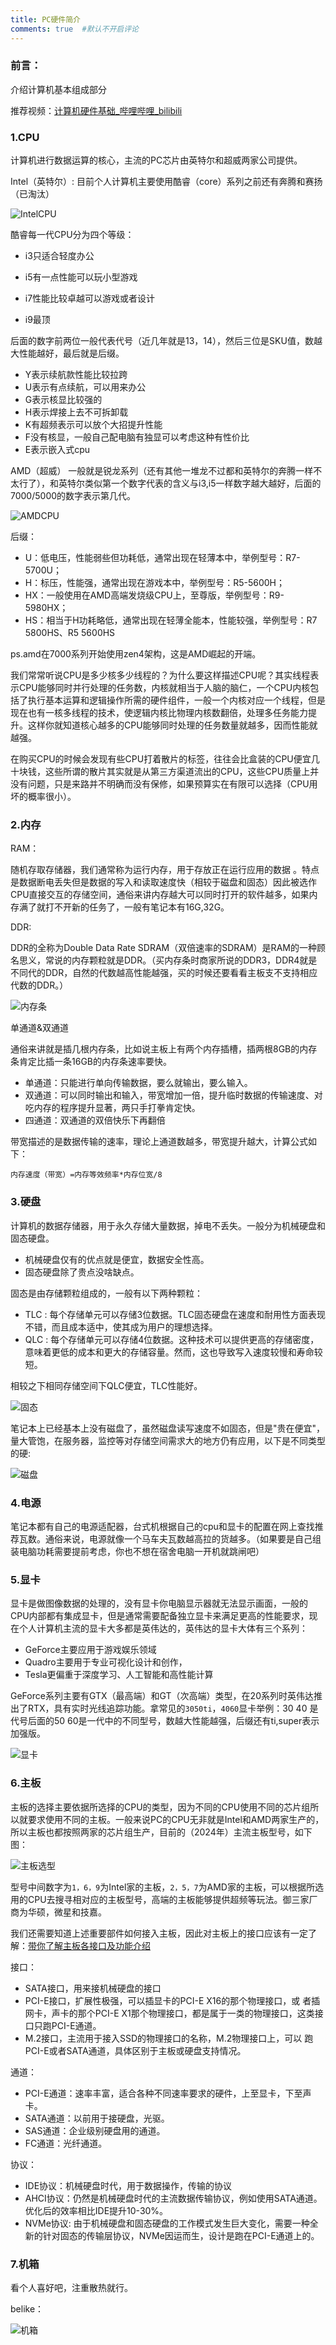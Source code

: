 ```yaml
---
title: PC硬件简介
comments: true  #默认不开启评论
---
```


### 前言：

介绍计算机基本组成部分

推荐视频：[计算机硬件基础_哔哩哔哩_bilibili](https://www.bilibili.com/video/BV1TL4y1N7ZM/?spm_id_from=333.999.0.0&vd_source=6bb92a819dfdcd7bd3bc4e88195b918d)

### 1.CPU

计算机进行数据运算的核心，主流的PC芯片由英特尔和超威两家公司提供。

Intel（英特尔）:
	目前个人计算机主要使用酷睿（core）系列之前还有奔腾和赛扬（已淘汰）

![IntelCPU](./Picture/IntelCPU.jpg)

酷睿每一代CPU分为四个等级：

-  i3只适合轻度办公

-  i5有一点性能可以玩小型游戏
-  i7性能比较卓越可以游戏或者设计
-  i9最顶

后面的数字前两位一般代表代号（近几年就是13，14），然后三位是SKU值，数越大性能越好，最后就是后缀。

- Y表示续航款性能比较拉跨
- U表示有点续航，可以用来办公
- G表示核显比较强的
- H表示焊接上去不可拆卸载
- K有超频表示可以放个大招提升性能
- F没有核显，一般自己配电脑有独显可以考虑这种有性价比
- E表示嵌入式cpu

AMD（超威）
一般就是锐龙系列（还有其他一堆龙不过都和英特尔的奔腾一样不太行了），和英特尔类似第一个数字代表的含义与i3,i5一样数字越大越好，后面的7000/5000的数字表示第几代。

![AMDCPU](./Picture/AMDCPU.jpg)

后缀：

- U：低电压，性能弱些但功耗低，通常出现在轻薄本中，举例型号：R7-5700U；
- H：标压，性能强，通常出现在游戏本中，举例型号：R5-5600H；
- HX：一般使用在AMD高端发烧级CPU上，至尊版，举例型号：R9-5980HX；
- HS：相当于H功耗略低，通常出现在轻薄全能本，性能较强，举例型号：R7 5800HS、R5 5600HS

ps.amd在7000系列开始使用zen4架构，这是AMD崛起的开端。

我们常常听说CPU是多少核多少线程的？为什么要这样描述CPU呢？其实线程表示CPU能够同时并行处理的任务数，内核就相当于人脑的脑仁，一个CPU内核包括了执行基本运算和逻辑操作所需的硬件组件，一般一个内核对应一个线程，但是现在也有一核多线程的技术，使逻辑内核比物理内核数翻倍，处理多任务能力提升。这样你就知道核心越多的CPU能够同时处理的任务数量就越多，因而性能就越强。

在购买CPU的时候会发现有些CPU打着散片的标签，往往会比盒装的CPU便宜几十块钱，这些所谓的散片其实就是从第三方渠道流出的CPU，这些CPU质量上并没有问题，只是来路并不明确而没有保修，如果预算实在有限可以选择（CPU用坏的概率很小）。

### 2.内存

RAM：

随机存取存储器，我们通常称为运行内存，用于存放正在运行应用的数据 。特点是数据断电丢失但是数据的写入和读取速度快（相较于磁盘和固态）因此被选作CPU直接交互的存储空间，通俗来讲内存越大可以同时打开的软件越多，如果内存满了就打不开新的任务了，一般有笔记本有16G,32G。

DDR:

DDR的全称为Double Data Rate SDRAM（双倍速率的SDRAM）是RAM的一种顾名思义，常说的内存颗粒就是DDR。（买内存条时商家所说的DDR3，DDR4就是不同代的DDR，自然的代数越高性能越强，买的时候还要看看主板支不支持相应代数的DDR。）

![内存条](./Picture/内存条.jpg)

单通道&双通道

通俗来讲就是插几根内存条，比如说主板上有两个内存插槽，插两根8GB的内存条肯定比插一条16GB的内存条速率要快。

- 单通道：只能进行单向传输数据，要么就输出，要么输入。
- 双通道：可以同时输出和输入，带宽增加一倍，提升临时数据的传输速度、对吃内存的程序提升显著，两只手打拳肯定快。
- 四通道：双通道的双倍快乐下再翻倍

带宽描述的是数据传输的速率，理论上通道数越多，带宽提升越大，计算公式如下：

```
内存速度（带宽）=内存等效频率*内存位宽/8
```

### 3.硬盘

计算机的数据存储器，用于永久存储大量数据，掉电不丢失。一般分为机械硬盘和固态硬盘。

- 机械硬盘仅有的优点就是便宜，数据安全性高。
- 固态硬盘除了贵点没啥缺点。

固态是由存储颗粒组成的，一般有以下两种颗粒：

- TLC : 每个存储单元可以存储3位数据。TLC固态硬盘在速度和耐用性方面表现不错，而且成本适中，使其成为用户的理想选择。
- QLC : 每个存储单元可以存储4位数据。这种技术可以提供更高的存储密度，意味着更低的成本和更大的存储容量。然而，这也导致写入速度较慢和寿命较短。

相较之下相同存储空间下QLC便宜，TLC性能好。

![固态](./Picture/固态.jpg)



笔记本上已经基本上没有磁盘了，虽然磁盘读写速度不如固态，但是"贵在便宜"，量大管饱，在服务器，监控等对存储空间需求大的地方仍有应用，以下是不同类型的硬:

![磁盘](./Picture/磁盘.png)



### 4.电源

笔记本都有自己的电源适配器，台式机根据自己的cpu和显卡的配置在网上查找推荐瓦数。通俗来说，电源就像一个马车夫瓦数越高拉的货越多。（如果要是自己组装电脑功耗需要提前考虑，你也不想在宿舍电脑一开机就跳闸吧）

### 5.显卡

显卡是做图像数据的处理的，没有显卡你电脑显示器就无法显示画面，一般的CPU内部都有集成显卡，但是通常需要配备独立显卡来满足更高的性能要求，现在个人计算机主流的显卡大多都是英伟达的，英伟达的显卡大体有三个系列：

- GeForce主要应用于游戏娱乐领域
- Quadro主要用于专业可视化设计和创作，
- Tesla更偏重于深度学习、人工智能和高性能计算

GeForce系列主要有GTX（最高端）和GT（次高端）类型，在20系列时英伟达推出了RTX，具有实时光线追踪功能。拿常见的`3050ti`，`4060`显卡举例：30 40 是代号后面的50 60是一代中的不同型号，数越大性能越强，后缀还有ti,super表示加强版。

![显卡](./Picture/显卡.png)

### 6.主板

主板的选择主要依据所选择的CPU的类型，因为不同的CPU使用不同的芯片组所以就要求使用不同的主板。一般来说PC的CPU无非就是Intel和AMD两家生产的，所以主板也都按照两家的芯片组生产，目前的（2024年）主流主板型号，如下图：

![主板选型](./Picture/主板选型.png)

型号中间数字为`1，6，9`为Intel家的主板，`2，5，7`为AMD家的主板，可以根据所选用的CPU去搜寻相对应的主板型号，高端的主板能够提供超频等玩法。御三家厂商为华硕，微星和技嘉。

我们还需要知道上述重要部件如何接入主板，因此对主板上的接口应该有一定了解：[带你了解主板各接口及功能介绍](https://www.bilibili.com/video/BV1bS4y1X77q/?vd_source=6bb92a819dfdcd7bd3bc4e88195b918d)

接口：

- SATA接口，用来接机械硬盘的接口
- PCI-E接口，扩展性极强，可以插显卡的PCI-E X16的那个物理接口，或	者插网卡，声卡的那个PCI-E X1那个物理接口，都是属于一类的物理接口，这类接口只跑PCI-E通道。
- M.2接口，主流用于接入SSD的物理接口的名称，M.2物理接口上，可以	跑PCI-E或者SATA通道，具体区别于主板或硬盘支持情况。

通道：

- PCI-E通道：速率丰富，适合各种不同速率要求的硬件，上至显卡，下至声卡。
- SATA通道：以前用于接硬盘，光驱。
- SAS通道：企业级别硬盘用的通道。
- FC通道：光纤通道。

协议：

- IDE协议：机械硬盘时代，用于数据操作，传输的协议
- AHCI协议：仍然是机械硬盘时代的主流数据传输协议，例如使用SATA通道。优化后的效率相比IDE提升10-30%。
- NVMe协议: 由于机械硬盘和固态硬盘的工作模式发生巨大变化，需要一种全新的针对固态的传输层协议，NVMe因运而生，设计是跑在PCI-E通道上的。



### 7.机箱

看个人喜好吧，注重散热就行。

belike：

![机箱](./Picture/机箱.jpg)

